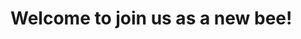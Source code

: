# Welcome to join us as a new bee!

<!-- TEMPLATE:

site - name - (occupation)

example:

https://marorsecurity.io - **Maror Security** - (Secure, performant systems)

-->

